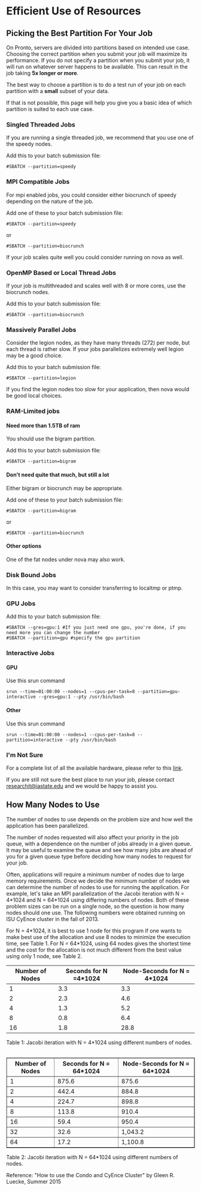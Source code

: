 # Efficient Use of Resources

## Picking the Best Partition For Your Job

On Pronto, servers are divided into partitions based on intended use case. Choosing the correct partition when you submit your job will maximize its performance. If you do not specify a partition when you submit your job, it will run on whatever server happens to be available. This can result in the job taking **5x longer or more**.

The best way to choose a partition is to do a test run of your job on each partition with a **small** subset of your data.

If that is not possible, this page will help you give you a basic idea of which partition is suited to each use case.

### Singled Threaded Jobs

If you are running a single threaded job, we recommend that you use one of the speedy nodes. 

Add this to your batch submission file:

```
#SBATCH --partition=speedy
```

### MPI Compatible Jobs

For mpi enabled jobs, you could consider either biocrunch of speedy depending on the nature of the job.

Add one of these to your batch submission file:

```
#SBATCH --partition=speedy
```

or

```
#SBATCH --partition=biocrunch
```

If your job scales quite well you could consider running on nova as well.

### OpenMP Based or Local Thread Jobs

If your job is multithreaded and scales well with 8 or more cores, use the biocrunch nodes.

Add this to your batch submission file:

```
#SBATCH --partition=biocrunch
```

### Massively Parallel Jobs

Consider the legion nodes, as they have many threads (272) per node, but each thread is rather slow. If your jobs parallelizes extremely well legion may be a good choice.

Add this to your batch submission file:

```
#SBATCH --partition=legion
```

If you find the legion nodes too slow for your application, then nova would be good local choices.

### RAM-Limited jobs

#### Need more than 1.5TB of ram

You should use the bigram partition.

Add this to your batch submission file:

```
#SBATCH --partition=bigram
```

#### Don't need quite that much, but still a lot

Either bigram or biocrunch may be appropriate.

Add one of these to your batch submission file:

```
#SBATCH --partition=bigram
```

or

```
#SBATCH --partition=biocrunch
```

#### Other options

One of the fat nodes under nova may also work.

### Disk Bound Jobs

In this case, you may want to consider transferring to localtmp or ptmp.

### GPU Jobs

Add this to your batch submission file:

```
#SBATCH --gres=gpu:1 #If you just need one gpu, you're done, if you need more you can change the number
#SBATCH --partition=gpu #specify the gpu partition
```

### Interactive Jobs

#### GPU

Use this srun command

```
srun --time=01:00:00 --nodes=1 --cpus-per-task=8 --partition=gpu-interactive --gres=gpu:1 --pty /usr/bin/bash
```

#### Other

Use this srun command

```
srun --time=01:00:00 --nodes=1 --cpus-per-task=8 --partition=interactive --pty /usr/bin/bash
```

### I'm Not Sure

For a complete list of all the available hardware, please refer to this [link](hardware.md).

If you are still not sure the best place to run your job, please contact researchit@iastate.edu and we would be happy to assist you.

## How Many Nodes to Use

The number of nodes to use depends on the problem size and how well the application has been parallelized.

The number of nodes requested will also affect your priority in the job queue, with a dependence on the number of jobs already in a given queue. It may be useful to examine the queue and see how many jobs are ahead of you for a given queue type before deciding how many nodes to request for your job.

Often, applications will require a minimum number of nodes due to large memory requirements. Once we decide the minimum number of nodes we can determine the number of nodes to use for running the application. For example, let's take an MPI parallelization of the Jacobi iteration with N = 4\*1024 and N = 64\*1024 using differing numbers of nodes. Both of these problem sizes can be run on a single node, so the question is how many nodes should one use. The following numbers were obtained running on ISU CyEnce cluster in the fall of 2013.

For N = 4\*1024, it is best to use 1 node for this program if one wants to make best use of the allocation and use 8 nodes to minimize the execution time, see Table 1. For N = 64\*1024, using 64 nodes gives the shortest time and the cost for the allocation is not much different from the best value using only 1 node, see Table 2.

<div class="wy-table-responsive">
<table class="docutils">
	<thead>
		<tr>
			<th>Number of Nodes</th>
			<th>Seconds for N =4*1024</th>
			<th>Node-Seconds for N = 4*1024</th>
		</tr>
	</thead>
	<tbody>
		<tr>
			<td>1</td>
			<td>3.3</td>
			<td>3.3</td>
		</tr>
		<tr>
			<td>2</td>
			<td>2.3</td>
			<td>4.6</td>
		</tr>
		<tr>
			<td>4</td>
			<td>1.3</td>
			<td>5.2</td>
		</tr>
		<tr>
			<td>8</td>
			<td>0.8</td>
			<td>6.4</td>
		</tr>
		<tr>
			<td>16</td>
			<td>1.8</td>
			<td>28.8</td>
		</tr>
	</tbody>
</table>
</div>

Table 1: Jacobi iteration with N = 4*1024 using different numbers of nodes.

<div class="wy-table-responsive">
    <table class="docutils">
<table border="1" cellpadding="1" cellspacing="1">
	<thead>
		<tr>
			<th>Number of Nodes</th>
			<th>Seconds for N = 64*1024</th>
			<th>Node-Seconds for N = 64*1024</th>
		</tr>
	</thead>
	<tbody>
		<tr>
			<td>1</td>
			<td>875.6</td>
			<td>875.6</td>
		</tr>
		<tr>
			<td>2</td>
			<td>442.4</td>
			<td>884.8</td>
		</tr>
		<tr>
			<td>4</td>
			<td>224.7</td>
			<td>898.8</td>
		</tr>
		<tr>
			<td>8</td>
			<td>113.8</td>
			<td>910.4</td>
		</tr>
		<tr>
			<td>16</td>
			<td>59.4</td>
			<td>950.4</td>
		</tr>
		<tr>
			<td>32</td>
			<td>32.6</td>
			<td>1,043.2</td>
		</tr>
		<tr>
			<td>64</td>
			<td>17.2</td>
			<td>1,100.8</td>
		</tr>
	</tbody>
</table>
</div>

Table 2: Jacobi iteration with N = 64*1024 using different numbers of nodes.

Reference: "How to use the Condo and CyEnce Cluster" by Gleen R. Luecke, Summer 2015
